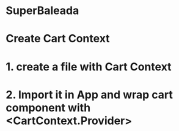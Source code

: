 # SuperBaleada

# Create Cart Context
# 1. create a file with Cart Context
# 2. Import it in App and wrap cart component with <CartContext.Provider>